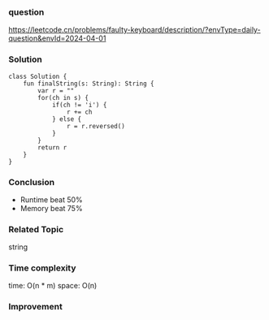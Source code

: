 ### question
https://leetcode.cn/problems/faulty-keyboard/description/?envType=daily-question&envId=2024-04-01

### Solution
```
class Solution {
    fun finalString(s: String): String {
        var r = ""
        for(ch in s) {
            if(ch != 'i') {
                r += ch
            } else {
                r = r.reversed()
            }
        }
        return r
    }
}
```
### Conclusion
- Runtime beat 50% 
- Memory beat 75%

### Related Topic
string

### Time complexity
time: O(n * m)
space: O(n)

### Improvement